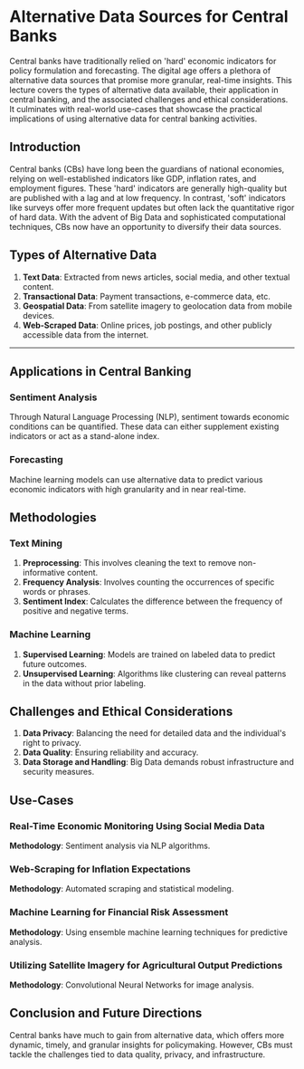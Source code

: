 # Alternative Data Sources for Central Banks

Central banks have traditionally relied on 'hard' economic indicators for policy formulation and forecasting. The digital age offers a plethora of alternative data sources that promise more granular, real-time insights. This lecture covers the types of alternative data available, their application in central banking, and the associated challenges and ethical considerations. It culminates with real-world use-cases that showcase the practical implications of using alternative data for central banking activities.

## Introduction

Central banks (CBs) have long been the guardians of national economies, relying on well-established indicators like GDP, inflation rates, and employment figures. These 'hard' indicators are generally high-quality but are published with a lag and at low frequency. In contrast, 'soft' indicators like surveys offer more frequent updates but often lack the quantitative rigor of hard data. With the advent of Big Data and sophisticated computational techniques, CBs now have an opportunity to diversify their data sources.

## Types of Alternative Data

1. **Text Data**: Extracted from news articles, social media, and other textual content.
2. **Transactional Data**: Payment transactions, e-commerce data, etc.
3. **Geospatial Data**: From satellite imagery to geolocation data from mobile devices.
4. **Web-Scraped Data**: Online prices, job postings, and other publicly accessible data from the internet.

---

## Applications in Central Banking

### Sentiment Analysis

Through Natural Language Processing (NLP), sentiment towards economic conditions can be quantified. These data can either supplement existing indicators or act as a stand-alone index.

### Forecasting

Machine learning models can use alternative data to predict various economic indicators with high granularity and in near real-time.

## Methodologies

### Text Mining

1. **Preprocessing**: This involves cleaning the text to remove non-informative content.
2. **Frequency Analysis**: Involves counting the occurrences of specific words or phrases.
3. **Sentiment Index**: Calculates the difference between the frequency of positive and negative terms.

### Machine Learning

1. **Supervised Learning**: Models are trained on labeled data to predict future outcomes.
2. **Unsupervised Learning**: Algorithms like clustering can reveal patterns in the data without prior labeling.

## Challenges and Ethical Considerations

1. **Data Privacy**: Balancing the need for detailed data and the individual's right to privacy.
2. **Data Quality**: Ensuring reliability and accuracy.
3. **Data Storage and Handling**: Big Data demands robust infrastructure and security measures.

## Use-Cases

### Real-Time Economic Monitoring Using Social Media Data

**Methodology**: Sentiment analysis via NLP algorithms.

### Web-Scraping for Inflation Expectations

**Methodology**: Automated scraping and statistical modeling.

### Machine Learning for Financial Risk Assessment

**Methodology**: Using ensemble machine learning techniques for predictive analysis.

### Utilizing Satellite Imagery for Agricultural Output Predictions

**Methodology**: Convolutional Neural Networks for image analysis.

## Conclusion and Future Directions

Central banks have much to gain from alternative data, which offers more dynamic, timely, and granular insights for policymaking. However, CBs must tackle the challenges tied to data quality, privacy, and infrastructure.
